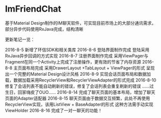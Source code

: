 # ImFriendChat
基于Material Design制作的IM聊天软件，可实现目前市场上的大部分通讯需求，部分异步代码使用RxJava完成，结构清晰

更新笔记一览：

2016-8-5 新增了环信SDK和相关类库
2016-8-6 登陆界面制作完成 登陆采用RxJava异步回调的方式实现
2016-8-7 注册界面制作完成 采用ViewPager与Fragment在同一个Activity上完成了注册操作，更有效的节省了内存资源
2016-8-8 主页面布局完成 采用DrawerLayout +TabLayout + ViewPager的形式 呈现出一个完整的Material Design设计风格
2016-8-9 实现会话页面布局和数据加载，数据加载采用RecyclerView和RecyclerViewAdapter的形式完成
2016-8-10 修复了会话列表不能自动刷新的错误，修复了会话列表会重复刷新的错误
......过生日，回家嗨皮了OUO......
2016-8-14 完成了聊天页面的基本布局，增加了聊天页面的Adapter适配器
2016-8-15 聊天页面由于数据交互频繁，此处不再使用RecyclerView实现，该用ListView + BaseAdapter的形式 这种方法需手动实现ViewHolder
2016-8-16 完成了一对一聊天的功能！


